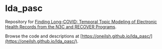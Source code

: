 # lda_pasc
Repository for [Finding Long-COVID: Temporal Topic Modeling of Electronic Health Records from the N3C and RECOVER Programs](https://www.medrxiv.org/content/10.1101/2023.09.11.23295259v1).

Browse the code and descriptions at [https://oneilsh.github.io/lda_pasc/](https://oneilsh.github.io/lda_pasc/).

